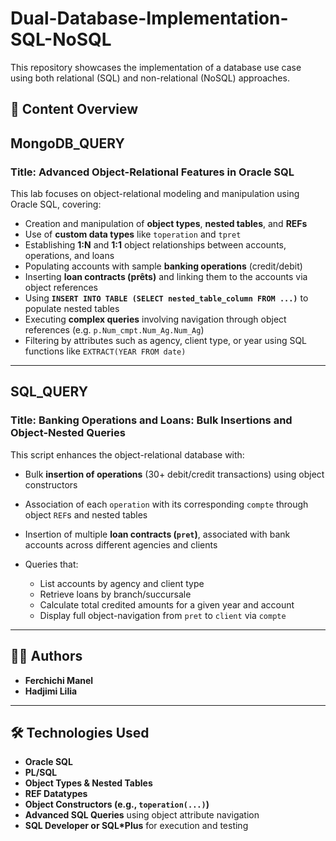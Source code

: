 # Dual-Database-Implementation-SQL-NoSQL
This repository showcases the implementation of a database use case using both relational (SQL) and non-relational (NoSQL) approaches. 

## 📁 Content Overview


## MongoDB_QUERY

### Title: Advanced Object-Relational Features in Oracle SQL

This lab focuses on object-relational modeling and manipulation using Oracle SQL, covering:

* Creation and manipulation of **object types**, **nested tables**, and **REFs**
* Use of **custom data types** like `toperation` and `tpret`
* Establishing **1\:N** and **1:1** object relationships between accounts, operations, and loans
* Populating accounts with sample **banking operations** (credit/debit)
* Inserting **loan contracts (prêts)** and linking them to the accounts via object references
* Using **`INSERT INTO TABLE (SELECT nested_table_column FROM ...)`** to populate nested tables
* Executing **complex queries** involving navigation through object references (e.g. `p.Num_cmpt.Num_Ag.Num_Ag`)
* Filtering by attributes such as agency, client type, or year using SQL functions like `EXTRACT(YEAR FROM date)`

---

## SQL_QUERY

### Title: Banking Operations and Loans: Bulk Insertions and Object-Nested Queries

This script enhances the object-relational database with:

* Bulk **insertion of operations** (30+ debit/credit transactions) using object constructors
* Association of each `operation` with its corresponding `compte` through object `REF`s and nested tables
* Insertion of multiple **loan contracts (`pret`)**, associated with bank accounts across different agencies and clients
* Queries that:

  * List accounts by agency and client type
  * Retrieve loans by branch/succursale
  * Calculate total credited amounts for a given year and account
  * Display full object-navigation from `pret` to `client` via `compte`

---

## 👩‍💻 Authors

* **Ferchichi Manel**
* **Hadjimi Lilia**
  
---

## 🛠️ Technologies Used 

* **Oracle SQL**
* **PL/SQL**
* **Object Types & Nested Tables**
* **REF Datatypes**
* **Object Constructors (e.g., `toperation(...)`)**
* **Advanced SQL Queries** using object attribute navigation
* **SQL Developer or SQL\*Plus** for execution and testing

